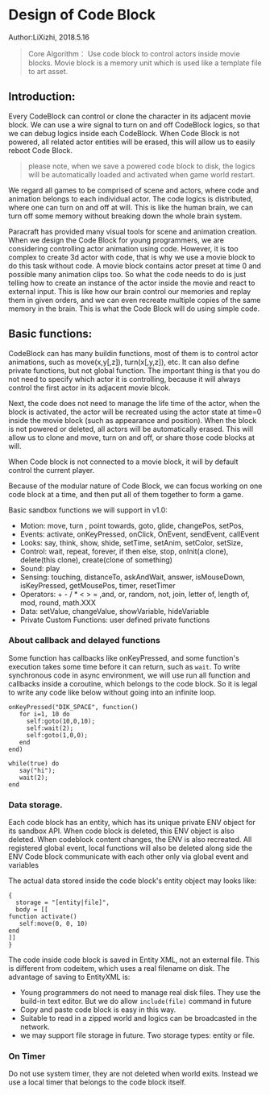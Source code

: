 ﻿# Design of Code Block
Author:LiXizhi, 2018.5.16

> Core Algorithm： Use code block to control actors inside movie blocks. 
Movie block is a memory unit which is used like a template file to art asset. 

## Introduction: 
Every CodeBlock can control or clone the character in its adjacent movie block. 
We can use a wire signal to turn on and off CodeBlock logics, so that we can debug logics inside each CodeBlock. 
When Code Block is not powered, all related actor entities will be erased, this will allow us to easily reboot 
Code Block. 

> please note, when we save a powered code block to disk, the logics will be automatically loaded and activated 
when game world restart. 

We regard all games to be comprised of scene and actors, where code and animation belongs to each individual actor. 
The code logics is distributed, where one can turn on and off at will. This is like the human brain,
we can turn off some memory without breaking down the whole brain system. 

Paracraft has provided many visual tools for scene and animation creation. 
When we design the Code Block for young programmers, we are considering controlling actor animation using code. 
However, it is too complex to create 3d actor with code, that is why we use a movie block to do this task 
without code. A movie block contains actor preset at time 0 and possible many animation clips too. 
So what the code needs to do is just telling how to create an instance of the actor inside the movie and react
to external input. This is like how our brain control our memories and replay them in given orders, and we 
can even recreate multiple copies of the same memory in the brain. This is what the Code Block will do
using simple code. 

## Basic functions: 

CodeBlock can has many buildin functions, most of them is to control actor animations, such as 
move(x,y[,z]), turn(x[,y,z]), etc. It can also define private functions, but not global function. 
The important thing is that you do not need to specify which actor it is controlling, because it will 
always control the first actor in its adjacent movie blcok. 

Next, the code does not need to manage the life time of the actor, when the block is activated, 
the actor will be recreated using the actor state at time=0 inside the movie block (such as appearance and position). 
When the block is not powered or deleted, all actors will be automatically erased. 
This will allow us to clone and move, turn on and off, or share those code blocks at will. 

When Code block is not connected to a movie block, it will by default control the current player. 

Because of the modular nature of Code Block, we can focus working on one code block at a time, and then 
put all of them together to form a game. 

Basic sandbox functions we will support in v1.0:

- Motion: move, turn , point towards, goto, glide, changePos, setPos,
- Events: activate, onKeyPressed, onClick, OnEvent, sendEvent, callEvent
- Looks: say, think, show, shide, setTime, setAnim, setColor, setSize,
- Control: wait, repeat, forever, if then else, stop, onInit(a clone), delete(this clone), create(clone of something)
- Sound: play
- Sensing: touching, distanceTo, askAndWait, answer, isMouseDown, isKeyPressed, getMousePos, timer, resetTimer
- Operators: + - / * < > = ,and, or, random, not, join, letter of, length of, mod, round, math.XXX
- Data: setValue, changeValue, showVariable, hideVariable
- Private Custom Functions: user defined private functions


### About callback and delayed functions 
Some function has callbacks like onKeyPressed, and some function's execution takes some time before it can return, 
such as `wait`. To write synchronous code in async environment, we will use run all function and callbacks inside a 
coroutine, which belongs to the code block. So it is legal to write any code like below 
without going into an infinite loop.
```
onKeyPressed("DIK_SPACE", function()
   for i=1, 10 do
     self:goto(10,0,10);
     self:wait(2);
     self:goto(1,0,0);
   end
end)

while(true) do
   say("hi");
   wait(2);
end
```

### Data storage. 
Each code block has an entity, which has its unique private ENV object for its sandbox API. 
When code block is deleted, this ENV object is also deleted. When codeblock content changes, 
the ENV is also recreated. All registered global event, local functions will also be deleted along side the ENV
Code block communicate with each other only via global event and variables

The actual data stored inside the code block's entity object may looks like:

```
{ 
  storage = "[entity|file]",
  body = [[
function activate()
   self:move(0, 0, 10)
end
]]
}
```
The code inside code block is saved in Entity XML, not an external file. 
This is different from codeitem, which uses a real filename on disk. The advantage of saving to EntityXML is:

- Young programmers do not need to manage real disk files. They use the build-in text editor. But we do allow `include(file)` command in future
- Copy and paste code block is easy in this way. 
- Suitable to read in a zipped world and logics can be broadcasted in the network. 
- we may support file storage in future. Two storage types: entity or file.

### On Timer
Do not use system timer, they are not deleted when world exits. Instead we use a local timer that belongs to the code block itself.
